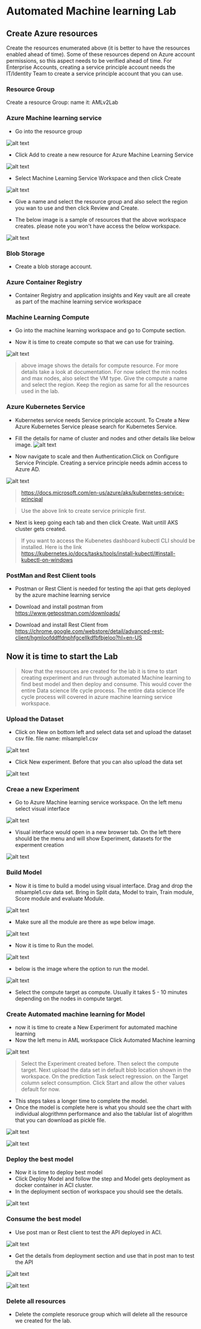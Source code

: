 # Automated Machine learning Lab

## Create Azure resources

Create the resources enumerated above (it is better to have the resources enabled ahead of time). Some of these resources depend on Azure account permissions, so this aspect needs to be verified ahead of time. For Enterprise Accounts, creating a service principle account needs the IT/Identity Team to create a service principle account that you can use.

### Resource Group

Create a resource Group: name it: AMLv2Lab

### Azure Machine learning service

- Go into the resource group

![alt text](https://github.com/balakreshnan/AzureMLV2/blob/master/lab/images/image003.png "Resoruce Group")

- Click Add to create a new resource for Azure Machine Learning Service

![alt text](https://github.com/balakreshnan/AzureMLV2/blob/master/lab/images/image005.png "AML Service")

- Select Machine Learning Service Workspace and then click Create

![alt text](https://github.com/balakreshnan/AzureMLV2/blob/master/lab/images/image009.png "AML Service")

- Give a name and select the resource group and also select the region you wan to use and then click Review and Create.

- The below image is a sample of resources that the above workspace creates. please note you won't have access the below workspace.

![alt text](https://github.com/balakreshnan/AzureMLV2/blob/master/lab/images/image013.png "AML Service")

### Blob Storage

- Create a blob storage account.

### Azure Container Registry

- Container Registry and application insights and Key vault are all create as part of the machine learning service workspace

### Machine Learning Compute

- Go into the machine learning workspace and go to Compute section.

- Now it is time to create compute so that we can use for training.

![alt text](https://github.com/balakreshnan/AzureMLV2/blob/master/lab/images/image017.png "AML Service")

> above image shows the details for compute resource. For more details take a look at documentation. For now select the min nodes and max nodes, also select the VM type. Give the compute a name and select the region. Keep the region as same for all the resources used in the lab.

### Azure Kubernetes Service

- Kubernetes service needs Service principle account. To Create a New Azure Kubernetes Service please search for Kubernetes Service. 
- Fill the details for name of cluster and nodes and other details like below image.
![alt text](https://github.com/balakreshnan/AzureMLV2/blob/master/lab/images/image023.png "AML Service")

- Now navigate to scale and then Authentication.Click on Configure Service Principle. Creating a service principle needs admin access to Azure AD.

![alt text](https://github.com/balakreshnan/AzureMLV2/blob/master/lab/images/image025.png "AML Service")

> https://docs.microsoft.com/en-us/azure/aks/kubernetes-service-principal

> Use the above link to create service prinicple first.

- Next is keep going each tab and then click Create. Wait untill AKS cluster gets created.

> If you want to access the Kubenetes dashboard kubectl CLI should be installed. Here is the link https://kubernetes.io/docs/tasks/tools/install-kubectl/#install-kubectl-on-windows

### PostMan and Rest Client tools

- Postman or Rest Client is needed for testing the api that gets deployed by the azure machine learning service

- Download and install postman from https://www.getpostman.com/downloads/

- Download and install Rest Client from https://chrome.google.com/webstore/detail/advanced-rest-client/hgmloofddffdnphfgcellkdfbfbjeloo?hl=en-US

## Now it is time to start the Lab

> Now that the resources are created for the lab it is time to start creating experiment and run through automated Machine learning to find best model and then deploy and consume. This would cover the entire Data science life cycle process. The entire data science life cycle process will covered in azure machine learning service workspace.


### Upload the Dataset

- Click on New on bottom left and select data set and upload the dataset csv file. file name: mlsample1.csv

![alt text](https://github.com/balakreshnan/AzureMLV2/blob/master/lab/images/image041.png "AML Service")

- Click New experiment. Before that you can also upload the data set

![alt text](https://github.com/balakreshnan/AzureMLV2/blob/master/lab/images/image039.png "AML Service")


### Creae a new Experiment

- Go to Azure Machine learning service workspace. On the left menu select visual interface

![alt text](https://github.com/balakreshnan/AzureMLV2/blob/master/lab/images/image029.png "AML Service")

- Visual interface would open in a new browser tab. On the left there should be the menu and will show Experiment, datasets for the experment creation

![alt text](https://github.com/balakreshnan/AzureMLV2/blob/master/lab/images/image033.png "AML Service")

### Build Model

- Now it is time to build a model using visual interface. Drag and drop the mlsample1.csv data set. Bring in Split data, Model to train, Train module, Score module and evaluate Module.

![alt text](https://github.com/balakreshnan/AzureMLV2/blob/master/lab/images/image049.png "AML Service")

- Make sure all the module are there as wpe below image.

![alt text](https://github.com/balakreshnan/AzureMLV2/blob/master/lab/images/image073.png "AML Service")

- Now it is time to Run the model.

![alt text](https://github.com/balakreshnan/AzureMLV2/blob/master/lab/images/image049.png "AML Service")

- below is the image where the option to run the model.

![alt text](https://github.com/balakreshnan/AzureMLV2/blob/master/lab/images/image085.png "AML Service")

- Select the compute target as compute. Usually it takes 5 - 10 minutes depending on the nodes in compute target.

### Create Automated machine learning for Model

- now it is time to create a New Experiment for automated machine learning
- Now the left menu in AML workspace Click Automated Machine learning

![alt text](https://github.com/balakreshnan/AzureMLV2/blob/master/lab/images/image095.png "AML Service")

> Select the Experiment created before. Then select the compute target. Next upload the data set in default blob location shown in the workspace. On the prediction Task select regression. on the Target column select consumption.
Click Start and allow the other values default for now.

- This steps takes  a longer time to complete the model.
- Once the model is complete here is what you should see the chart with individual alogrithmn performance and also the tablular list of alogrithm that you can download as pickle file.

![alt text](https://github.com/balakreshnan/AzureMLV2/blob/master/lab/images/image103.png "AML Service")

![alt text](https://github.com/balakreshnan/AzureMLV2/blob/master/lab/images/image105.png "AML Service")

### Deploy the best model

- Now it is time to deploy best model
- Click Deploy Model and follow the step and Model gets deployment as docker container in ACI cluster.
- In the deployment section of workspace you should see the details.

![alt text](https://github.com/balakreshnan/AzureMLV2/blob/master/lab/images/image109.png "AML Service")

### Consume the best model

- Use post man or Rest client to test the API deployed in ACI.

![alt text](https://github.com/balakreshnan/AzureMLV2/blob/master/lab/images/image139.png "AML Service")

- Get the details from deployment section and use that in post man to test the API

![alt text](https://github.com/balakreshnan/AzureMLV2/blob/master/lab/images/image143.png "AML Service")

![alt text](https://github.com/balakreshnan/AzureMLV2/blob/master/lab/images/image145.png "AML Service")

### Delete all resources

- Delete the complete resoruce group which will delete all the resource we created for the lab.
